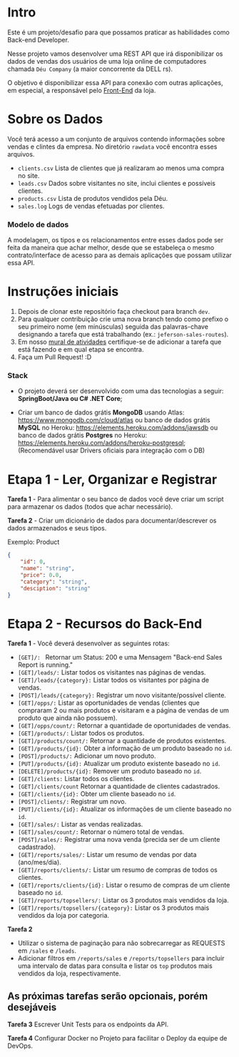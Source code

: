 # Intro

Este é um projeto/desafio para que possamos praticar as habilidades como Back-end Developer.

Nesse projeto vamos desenvolver uma REST API que irá disponibilizar os dados de vendas dos usuários de uma loja online de computadores chamada `Déu Company` (a maior concorrente da DELL rs).

O objetivo é disponibilizar essa API para conexão com outras aplicações, em especial, a responsável pelo [Front-End](https://github.com/dell-splab/sales-report-ui) da loja.

# Sobre os Dados

Você terá acesso a um conjunto de arquivos contendo informações sobre vendas e clintes da empresa. No diretório `rawdata` você encontra esses arquivos.

- `clients.csv` Lista de clientes que já realizaram ao menos uma compra no site.
- `leads.csv` Dados sobre visitantes no site, inclui clientes e possíveis clientes.
- `products.csv` Lista de produtos vendidos pela Déu.
- `sales.log` Logs de vendas efetuadas por clientes.

### Modelo de dados

A modelagem, os tipos e os relacionamentos entre esses dados pode ser feita da maneira que achar melhor, desde que se estabeleça o mesmo contrato/interface de acesso para as demais aplicações que possam utilizar essa API.

# Instruções iniciais

1. Depois de clonar este repositório faça checkout para branch `dev`.
2. Para qualquer contribuição crie uma nova branch tendo como prefixo o seu primeiro nome (em minúsculas) seguida das palavras-chave designando a tarefa que está trabalhando (ex.: `jeferson-sales-routes`).
3. Em nosso [mural de atividades](https://github.com/orgs/dell-splab/projects/1) certifique-se de adicionar a tarefa que está fazendo e em qual etapa se encontra.
4. Faça um Pull Request! :D 

### Stack

- O projeto deverá ser desenvolvido com uma das tecnologias a seguir: **SpringBoot/Java ou C# .NET Core**;
  
- Criar um banco de dados grátis **MongoDB** usando Atlas: https://www.mongodb.com/cloud/atlas ou banco de dados grátis **MySQL** no Heroku: https://elements.heroku.com/addons/jawsdb ou banco de dados grátis **Postgres** no Heroku: https://elements.heroku.com/addons/heroku-postgresql; (Recomendável usar Drivers oficiais para integração com o DB)

# Etapa 1 - Ler, Organizar e Registrar

**Tarefa 1** - Para alimentar o seu banco de dados você deve criar um script para armazenar os dados (todos que achar necessário).

**Tarefa 2** - Criar um dicionário de dados para documentar/descrever os dados armazenados e seus tipos.

Exemplo: Product
```json
{
    "id": 0,
    "name": "string",
    "price": 0.0,
    "category": "string",
    "desciption": "string"
}
```

# Etapa 2 - Recursos do Back-End


**Tarefa 1** - Você deverá desenvolver as seguintes rotas:

- `[GET]/: ` Retornar um Status: 200 e uma Mensagem "Back-end Sales Report is running."
- `[GET]/leads/:` Listar todos os visitantes nas páginas de vendas.
- `[GET]/leads/{category}:` Listar todos os visitantes por página de vendas.
- `[POST]/leads/{category}:` Registrar um novo visitante/possível cliente.
- `[GET]/opps/:` Listar as oportunidades de vendas (clientes que compraram 2 ou mais produtos e visitaram e a página de vendas de um produto que ainda não possuem).
- `[GET]/opps/count/:` Retornar a quantidade de oportunidades de vendas.
- `[GET]/products/:` Listar todos os produtos.
- `[GET]/products/count/:` Retornar a quantidade de produtos existentes.
- `[GET]/products/{id}:` Obter a informação de um produto baseado no `id`.
- `[POST]/products/:` Adicionar um novo produto.
- `[PUT]/products/{id}:` Atualizar um produto existente baseado no `id`.
- `[DELETE]/products/{id}:` Remover um produto baseado no `id`.
- `[GET]/clients:` Listar todos os clientes.
- `[GET]/clients/count` Retornar a quantidade de clientes cadastrados.
- `[GET]/clients/{id}:` Obter um cliente baseado no `id`.
- `[POST]/clients/:` Registrar um novo.
- `[PUT]/clients/{id}:` Atualizar os informações de um cliente baseado no `id`.
- `[GET]/sales/:` Listar as vendas realizadas.
- `[GET]/sales/count/:` Retornar o número total de vendas.
- `[POST]/sales/:` Registrar uma nova venda (precida ser de um cliente cadastrado).
- `[GET]/reports/sales/:` Listar um resumo de vendas por data (ano/mes/dia).
- `[GET]/reports/clients/:` Listar um resumo de compras de todos os clientes.
- `[GET]/reports/clients/{id}:` Listar o resumo de compras de um cliente baseado no `id`.
- `[GET]/reports/topsellers/:` Listar os 3 produtos mais vendidos da loja.
- `[GET]/reports/topsellers/{category}:` Listar os 3 produtos mais vendidos da loja por categoria.

**Tarefa 2** 
- Utilizar o sistema de paginação para não sobrecarregar as REQUESTS em `/sales` e `/leads`. 
- Adicionar filtros em `/reports/sales` e `/reports/topsellers` para incluir uma intervalo de datas para consulta e listar os `top` produtos mais vendidos da loja, respectivamente.

## As próximas tarefas serão opcionais, porém desejáveis

**Tarefa 3** Escrever Unit Tests para os endpoints da API.

**Tarefa 4** Configurar Docker no Projeto para facilitar o Deploy da equipe de DevOps.
